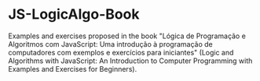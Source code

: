 # JS-LogicAlgo-Book
Examples and exercises proposed in the book "Lógica de Programação e Algoritmos com JavaScript: Uma introdução à programação de computadores com exemplos e exercícios para iniciantes" (Logic and Algorithms with JavaScript: An Introduction to Computer Programming with Examples and Exercises for Beginners).
